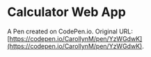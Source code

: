 # Calculator Web App

A Pen created on CodePen.io. Original URL: [https://codepen.io/CarollynM/pen/YzWGdwK](https://codepen.io/CarollynM/pen/YzWGdwK).


